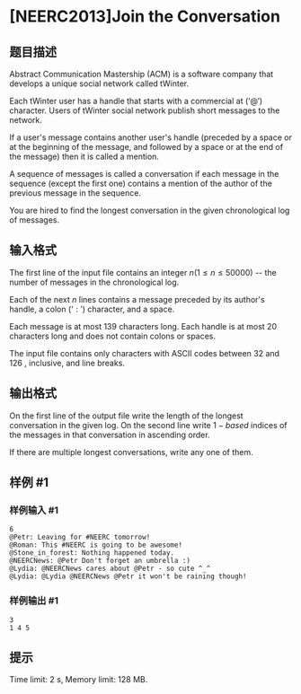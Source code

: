 # [NEERC2013]Join the Conversation

## 题目描述



Abstract Communication Mastership (ACM) is a software company that develops a unique social network called tWinter.

Each tWinter user has a handle that starts with a commercial at $(‘@')$ character. Users of tWinter social network publish short messages to the network.

If a user's message contains another user's handle (preceded by a space or at the beginning of the message, and followed by a space or at the end of the message) then it is called a mention.

A sequence of messages is called a conversation if each message in the sequence (except the first one) contains a mention of the author of the previous message in the sequence.

You are hired to find the longest conversation in the given chronological log of messages.



## 输入格式



The first line of the input file contains an integer $n (1 \le n \le 50 000)$ -- the number of messages in the chronological log.

Each of the next $n$ lines contains a message preceded by its author's handle, a colon $(‘:')$ character, and a space.

Each message is at most $139$ characters long. Each handle is at most $20$ characters long and does not contain colons or spaces.

The input file contains only characters with ASCII codes between $32$ and $126$ , inclusive, and line breaks.



## 输出格式



On the first line of the output file write the length of the longest conversation in the given log. On the second line write $1-based$ indices of the messages in that conversation in ascending order.

If there are multiple longest conversations, write any one of them.



## 样例 #1

### 样例输入 #1
```
6
@Petr: Leaving for #NEERC tomorrow!
@Roman: This #NEERC is going to be awesome!
@Stone_in_forest: Nothing happened today.
@NEERCNews: @Petr Don't forget an umbrella :)
@Lydia: @NEERCNews cares about @Petr - so cute ^_^
@Lydia: @Lydia @NEERCNews @Petr it won't be raining though!
```

### 样例输出 #1

```
3
1 4 5
```

## 提示

Time limit: 2 s, Memory limit: 128 MB. 



